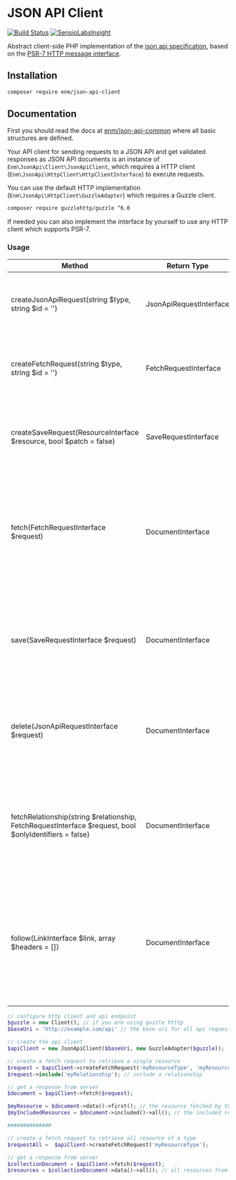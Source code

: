 JSON API Client
===============
[![Build Status](https://travis-ci.org/eosnewmedia/JSON-API-Client.svg?branch=master)](https://travis-ci.org/eosnewmedia/JSON-API-Client) [![SensioLabsInsight](https://insight.sensiolabs.com/projects/d6c28b22-fa18-4a74-8204-0e91d205781a/mini.png)](https://insight.sensiolabs.com/projects/d6c28b22-fa18-4a74-8204-0e91d205781a)

Abstract client-side PHP implementation of the [json api specification](http://jsonapi.org/format/), based on the [PSR-7 HTTP message interface](http://www.php-fig.org/psr/psr-7/).

## Installation

```sh
composer require enm/json-api-client
```

## Documentation
First you should read the docs at [enm/json-api-common](https://eosnewmedia.github.io/JSON-API-Common/) where all basic structures are defined.

Your API client for sending requests to a JSON API and get validated responses as JSON API documents is an instance of
`Enm\JsonApi\Client\JsonApiClient`, which requires a HTTP client (`Enm\JsonApi\HttpClient\HttpClientInterface`) to execute
requests.

You can use the default HTTP implementation (`Enm\JsonApi\HttpClient\GuzzleAdapter`) which requires a Guzzle client.

```sh
composer require guzzlehttp/guzzle ^6.0
```

If needed you can also implement the interface by yourself to use any HTTP client which supports PSR-7.

### Usage

| Method                                                                                                 | Return Type             | Description                                                                                                                    |
|--------------------------------------------------------------------------------------------------------|-------------------------|--------------------------------------------------------------------------------------------------------------------------------|
| createJsonApiRequest(string $type, string $id = '')                                                    | JsonApiRequestInterface | Create a new JSON API request object, needed for a delete request.                                                             |
| createFetchRequest(string $type, string $id = '')                                                      | FetchRequestInterface   | Create a new fetch request object, needed for fetch requests.                                                                  |
| createSaveRequest(ResourceInterface $resource, bool $patch = false)                                    | SaveRequestInterface    | Create a new save request object, needed for create or patch requests.                                                         |
| fetch(FetchRequestInterface $request)                                                                  | DocumentInterface       | Execute a fetch request for one or many resources and transform the server response into a JSON API document.                  |
| save(SaveRequestInterface $request)                                                                    | DocumentInterface       | Execute a save (create or patch) request and transform the server response into a JSON API document.                           |
| delete(JsonApiRequestInterface $request)                                                               | DocumentInterface       | Execute a delete request and transform the server response into a JSON API document.                                           |
| fetchRelationship(string $relationship, FetchRequestInterface $request, bool $onlyIdentifiers = false) | DocumentInterface       | Execute a fetch request for a relationship and transform the server response into a JSON API document.                         |
| follow(LinkInterface $link, array $headers = [])                                                       | DocumentInterface       | Execute a fetch request which is defined by a JSON API link object and transform the server response into a JSON API document. |


```php 
// configure http client and api endpoint
$guzzle = new Client(); // if you are using guzzle htttp
$baseUri = 'http://example.com/api' // the base uri for all api requests

// create the api client
$apiClient = new JsonApiClient($baseUri, new GuzzleAdapter($guzzle));

// create a fetch request to retrieve a single resource
$request = $apiClient->createFetchRequest('myResourceType', 'myResource');
$request->include('myRelationship'); // include a relationship

// get a response from server
$document = $apiClient->fetch($request);

$myResource = $document->data()->first(); // the resource fetched by this request
$myIncludedResources = $document->included()->all(); // the included resources fetched with the include parameter

##############

// create a fetch request to retrieve all resource of a type
$requestAll =  $apiClient->createFetchRequest('myResourceType');

// get a response from server
$collectionDocument = $apiClient->fetch($request);
$resources = $collectionDocument->data()->all(); // all resources from the current response
```
